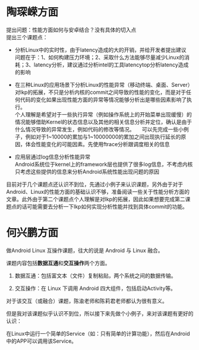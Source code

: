 # 陶琛嵘方面
提出问题：性能方面如何与安卓结合？没有具体的切入点    
提出三个课题点：    
+ 分析Linux中的实时性，由于latency造成的大的开销，并给开发者提出建议   
问题在于：1、如何构建压力环境；2、采取什么方法能够尽量减少Linux的消耗；3、latency分析，建议通过分析intel的工具latencytop分析latency造成的影响   

+ 在三种Linux的应用场景下分析Linux的性能异常（移动终端、桌面、Server）    
对lkp的拓展，不只是分析内核的commit之间导致的性能的变化，而是对于任何代码的变化如果出现性能方面的异常等情况能够分析出是哪些因素影响了执行。    
个人理解是希望对于一些执行异常（例如操作系统上的开始菜单出现缓慢）的情况能够借助Kernel的状态信息以及其他的相关信息分析并定位，确认是由于什么情况导致的异常发生，例如代码的修改等情况。     
可以先完成一些小例子，例如对于1~10000的累加与1~10000000的累加之间出现执行延长的原因，体会性能变化的可能因素。先使用ftrace分析跟调度相关的信息
        
+ 应用层通过log信息分析性能异常      
Android系统位于kernel上的framework层也提供了很多log信息，不考虑内核只考虑这些提供的信息来分析Android系统性能出现问题的原因     

目前对于几个课题点还认识不到位，先通过小例子来认识课题，另外由于对于Android、Linux的性能方面的基础认识不够，准备阅读一些关于性能分析方面的文章。此外由于第二个课题点个人理解是对lkp的拓展，因此如果想要完成第二课题点的话可能需要去分析一下lkp如何实现分析性能并找到具体commit的功能。

# 何兴鹏方面

做Android Linux 互操作课题，往大的说是 Android 与 Linux 融合。

课题内容包括**数据互通**和**交互操作**两个方面。

1. 数据互通：包括富文本（文件）复制粘贴，两个系统之间的数据传输。

2. 交互操作：在 Linux 下调用 Android 四大组件，包括启动Activity等。

对于该交互（或融合）课题，陈渝老师和陈莉君老师都认为很有意义。

但是我对该课题似乎认识不到位，所以接下来先做个小例子，来对该课题有更好的认识：

在Linux中运行一个简单的Service（如：只有简单的计算功能），然后在Android中的APP可以调用该Service。
